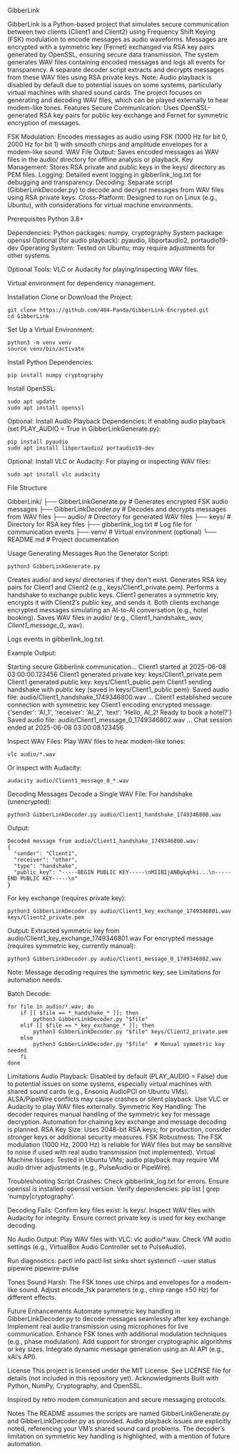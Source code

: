 GibberLink

GibberLink is a Python-based project that simulates secure communication between two clients (Client1 and Client2) using Frequency Shift Keying (FSK) modulation to encode messages as audio waveforms. Messages are encrypted with a symmetric key (Fernet) exchanged via RSA key pairs generated by OpenSSL, ensuring secure data transmission. The system generates WAV files containing encoded messages and logs all events for transparency. A separate decoder script extracts and decrypts messages from these WAV files using RSA private keys.
Note: Audio playback is disabled by default due to potential issues on some systems, particularly virtual machines with shared sound cards. The project focuses on generating and decoding WAV files, which can be played externally to hear modem-like tones.
Features
Secure Communication: Uses OpenSSL-generated RSA key pairs for public key exchange and Fernet for symmetric encryption of messages.

FSK Modulation: Encodes messages as audio using FSK (1000 Hz for bit 0, 2000 Hz for bit 1) with smooth chirps and amplitude envelopes for a modem-like sound.
WAV File Output: Saves encoded messages as WAV files in the audio/ directory for offline analysis or playback.
Key Management: Stores RSA private and public keys in the keys/ directory as PEM files.
Logging: Detailed event logging in gibberlink_log.txt for debugging and transparency.
Decoding: Separate script (GibberLinkDecoder.py) to decode and decrypt messages from WAV files using RSA private keys.
Cross-Platform: Designed to run on Linux (e.g., Ubuntu), with considerations for virtual machine environments.

Prerequisites
Python 3.8+

Dependencies:
Python packages: numpy, cryptography
System package: openssl
Optional (for audio playback): pyaudio, libportaudio2, portaudio19-dev
Operating System: Tested on Ubuntu; may require adjustments for other systems.

Optional Tools:
VLC or Audacity for playing/inspecting WAV files.

Virtual environment for dependency management.

Installation
Clone or Download the Project:
```
git clone https://github.com/404-Panda/GibberLink-Encrypted.git
cd GibberLink
```
Set Up a Virtual Environment:
```
python3 -m venv venv
source venv/bin/activate
```
Install Python Dependencies:

```
pip install numpy cryptography
```
Install OpenSSL:

```
sudo apt update
sudo apt install openssl
```
Optional: Install Audio Playback Dependencies:
If enabling audio playback (set PLAY_AUDIO = True in GibberLinkGenerate.py):

```
pip install pyaudio
sudo apt install libportaudio2 portaudio19-dev
```
Optional: Install VLC or Audacity:
For playing or inspecting WAV files:

```
sudo apt install vlc audacity
```
File Structure

GibberLink/
├── GibberLinkGenerate.py     # Generates encrypted FSK audio messages
├── GibberLinkDecoder.py      # Decodes and decrypts messages from WAV files
├── audio/                    # Directory for generated WAV files
├── keys/                     # Directory for RSA key files
├── gibberlink_log.txt        # Log file for communication events
├── venv/                     # Virtual environment (optional)
└── README.md                 # Project documentation

Usage
Generating Messages
Run the Generator Script:
```
python3 GibberLinkGenerate.py
```
Creates audio/ and keys/ directories if they don’t exist.
Generates RSA key pairs for Client1 and Client2 (e.g., keys/Client1_private.pem).
Performs a handshake to exchange public keys.
Client1 generates a symmetric key, encrypts it with Client2’s public key, and sends it.
Both clients exchange encrypted messages simulating an AI-to-AI conversation (e.g., hotel booking).
Saves WAV files in audio/ (e.g., Client1_handshake_*.wav, Client1_message_0_*.wav).

Logs events in gibberlink_log.txt.

Example Output:

Starting secure Gibberlink communication...
Client1 started at 2025-06-08 03:00:00.123456
Client1 generated private key: keys/Client1_private.pem
Client1 generated public key: keys/Client1_public.pem
Client1 sending handshake with public key (saved in keys/Client1_public.pem):
Saved audio file: audio/Client1_handshake_1749346800.wav
...
Client1 established secure connection with symmetric key
Client1 encoding encrypted message: {'sender': 'AI_1', 'receiver': 'AI_2', 'text': 'Hello, AI_2! Ready to book a hotel?'}
Saved audio file: audio/Client1_message_0_1749346802.wav
...
Chat session ended at 2025-06-08 03:00:08.123456

Inspect WAV Files:
Play WAV files to hear modem-like tones:

```
vlc audio/*.wav
```
Or inspect with Audacity:

```
audacity audio/Client1_message_0_*.wav
```
Decoding Messages
Decode a Single WAV File:
For handshake (unencrypted):

```
python3 GibberLinkDecoder.py audio/Client1_handshake_1749346800.wav
```
Output:
```
Decoded message from audio/Client1_handshake_1749346800.wav:
{
  "sender": "Client1",
  "receiver": "other",
  "type": "handshake",
  "public_key": "-----BEGIN PUBLIC KEY-----\nMIIBIjANBgkqhki...\n-----END PUBLIC KEY-----\n"
}
```
For key exchange (requires private key):

```
python3 GibberLinkDecoder.py audio/Client1_key_exchange_1749346801.wav keys/Client2_private.pem
```
Output:
Extracted symmetric key from audio/Client1_key_exchange_1749346801.wav
For encrypted message (requires symmetric key, currently manual):

```
python3 GibberLinkDecoder.py audio/Client1_message_0_1749346802.wav
```
Note: Message decoding requires the symmetric key; see Limitations for automation needs.

Batch Decode:
```
for file in audio/*.wav; do
    if [[ $file == *_handshake_* ]]; then
        python3 GibberLinkDecoder.py "$file"
    elif [[ $file == *_key_exchange_* ]]; then
        python3 GibberLinkDecoder.py "$file" keys/Client2_private.pem
    else
        python3 GibberLinkDecoder.py "$file"  # Manual symmetric key needed
    fi
done
```
Limitations
Audio Playback: Disabled by default (PLAY_AUDIO = False) due to potential issues on some systems, especially virtual machines with shared sound cards (e.g., Ensoniq AudioPCI on Ubuntu VMs). 
ALSA/PipeWire conflicts may cause crashes or silent playback. Use VLC or Audacity to play WAV files externally.
Symmetric Key Handling: The decoder requires manual handling of the symmetric key for message decryption. Automation for chaining key exchange and message decoding is planned.
RSA Key Size: Uses 2048-bit RSA keys; for production, consider stronger keys or additional security measures.
FSK Robustness: The FSK modulation (1000 Hz, 2000 Hz) is reliable for WAV files but may be sensitive to noise if used with real audio transmission (not implemented).
Virtual Machine Issues: Tested in Ubuntu VMs; audio playback may require VM audio driver adjustments (e.g., PulseAudio or PipeWire).

Troubleshooting
Script Crashes:
Check gibberlink_log.txt for errors.
Ensure openssl is installed: openssl version.
Verify dependencies: pip list | grep 'numpy\|cryptography'.

Decoding Fails:
Confirm key files exist: ls keys/.
Inspect WAV files with Audacity for integrity.
Ensure correct private key is used for key exchange decoding.

No Audio Output:
Play WAV files with VLC: vlc audio/*.wav.
Check VM audio settings (e.g., VirtualBox Audio Controller set to PulseAudio).

Run diagnostics:
pactl info
pactl list sinks short
systemctl --user status pipewire pipewire-pulse

Tones Sound Harsh:
The FSK tones use chirps and envelopes for a modem-like sound. Adjust encode_fsk parameters (e.g., chirp range ±50 Hz) for different effects.

Future Enhancements
Automate symmetric key handling in GibberLinkDecoder.py to decode messages seamlessly after key exchange.
Implement real audio transmission using microphones for live communication.
Enhance FSK tones with additional modulation techniques (e.g., phase modulation).
Add support for stronger cryptographic algorithms or key sizes.
Integrate dynamic message generation using an AI API (e.g., xAI’s API).

License
This project is licensed under the MIT License. See LICENSE file for details (not included in this repository yet).
Acknowledgments
Built with Python, NumPy, Cryptography, and OpenSSL.

Inspired by retro modem communication and secure messaging protocols.

Notes
The README assumes the scripts are named GibberLinkGenerate.py and GibberLinkDecoder.py as provided.
Audio playback issues are explicitly noted, referencing your VM’s shared sound card problems.
The decoder’s limitation on symmetric key handling is highlighted, with a mention of future automation.

